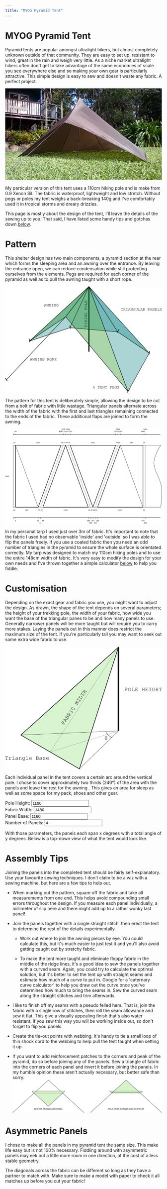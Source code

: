 ```yaml
---
title: "MYOG Pyramid Tent"
---
```


# MYOG Pyramid Tent

Pyramid tents are popular amongst ultralight hikers, but almost completely unknown outside of that community. 
They are easy to set up, resistant to wind, great in the rain and weigh very little. 
As a niche market ultralight hikers often don't get to take advantage of the same economies of scale you see everywhere else and so making your own gear is particularly attractive. 
This simple design is easy to sew and doesn't waste any fabric. 
A perfect project. 

![](tent-small.jpg)

My particular version of this tent uses a 110cm hiking pole and is make from 0.9 Xenon Sil. 
The fabric is waterproof, lightweight and low stretch. 
Without pegs or poles my tent weighs a back-breaking 140g and I've comfortably used it in tropical storms and dreary drizzles. 

This page is mostly about the design of the tent, I'll leave the details of the sewing up to you. 
That said, I have listed some handy tips and gotchas down [below](#assembly-tips). 


Pattern
=======

This shelter design has two main components, a pyramid section at the rear which forms the sleeping area and an awning over the entrance. 
By leaving the entrance open, we can reduce condensation while still protecting ourselves from the elements. 
Pegs are required for each corner of the pyramid as well as to pull the awning taught with a short rope. 

![](model.png)

The pattern for this tent is deliberately simple, allowing the design to be cut from a bolt of fabric with little wastage. 
Triangular panels alternate across the width of the fabric with the first and last triangles remaining connected to the ends of the fabric. 
These additional flaps are joined to form the awning. 

![](pattern.png)

In my personal tarp I used just over 3m of fabric. 
It's important to note that the fabric I used had no observable 'inside' and 'outside' so I was able to flip the panels freely. 
If you use a coated fabric then you need an odd number of triangles in the pyramid to ensure the whole surface is orientated correctly. 
My tarp was designed to match my 110cm hiking poles and to use the entire 148cm width of fabric. 
It's very easy to modify the design for your own needs and I've thrown together a simple calculator [below](#calcInputs) to help you fiddle. 


Customisation
=============

Depending on the exact gear and fabric you use, you might want to adjust the design. 
As drawn, the shape of the tent depends on several parameters; the height of your trekking pole, the width of your fabric, how wide you want the base of the triangular panes to be and how many panels to use. 
Generally narrower panels will be more taught but will require you to carry more stakes. 
Laying the panels out in this manner does restrict the maximum size of the tent. 
If you're particularly tall you may want to seek out some extra wide fabric to use. 

![](panel.png)

Each individual panel in the tent covers a certain arc around the vertical pole. 
I chose to cover approximately two thirds (240°) of the area with the panels and leave the rest for the awning . 
This gives an area for sleep as well as some space for my pack, shoes and other gear. 

<form id="calcInputs">
  <div class="inputDivs">Pole Height: <input class="calcInput" id="inputPole" type=text value="1100"></div>
  <div class="inputDivs">Fabric Width: <input class="calcInput" id="inputFabric" type=text value="1480"></div>
  <div class="inputDivs">Panel Base: <input class="calcInput" id="inputBase" type=text value="1160"></div>
  <div class="inputDivs">Number of Panels: <input class="calcInput" id="inputN" type=text value="4"></div>
</form>

With those parameters, the panels each span <span id="outputAngle">x</span> degrees with a total angle of <span id="outputTotalAngle">y</span> degrees. 
Below is a top-down view of what the tent would look like. 

<canvas id="tentNet" width="600" height="600"></canvas>

<script>
  // Simple Validation
  var inputs = document.querySelectorAll(".calcInput");
  var unmodifiedBorder = inputs[0].style.borderColor;
  for (var i=0; i < inputs.length; i++) {
    inputs[i].addEventListener("input", function() {
      if (isNaN(this.value)) this.style.borderColor = "#c8716e";
      else this.style.borderColor = unmodifiedBorder;
    });
  };

  // Calculations
  var outputAngle = document.getElementById("outputAngle");
  var outputTotalAngle = document.getElementById("outputTotalAngle");
  var form = document.getElementById("calcInputs");
  form.addEventListener("input", function() {
    var sigFigs = 0;
    for (var i=0; i < inputs.length; i++) {
      sigFigs = Math.max(sigFigs,inputs[i].value.length);
    };
    var p = Number(document.getElementById("inputPole").value);
    var w = Number(document.getElementById("inputFabric").value);
    var b = Number(document.getElementById("inputBase").value);
    var n = Number(document.getElementById("inputN").value);
    var a = Math.sqrt(w*w-p*p);
    var theta = 2 * Math.atan(b / (2*a));
    var thetadeg = (180 / Math.PI) * theta;
    outputAngle.innerHTML = thetadeg.toPrecision(sigFigs);
    outputTotalAngle.innerHTML = (n*thetadeg).toPrecision(sigFigs);

    // Draw a net of the tent
    var cx = document.getElementById("tentNet").getContext("2d");
    var o = 300;
    var r = 250;
    cx.clearRect(0,0,600,600);
    cx.beginPath();
    for (var i=0; i < n; i++) {
      cx.moveTo(o,o);
      cx.lineTo(o+r*Math.cos(-i*theta),o+r*Math.sin(-i*theta));
      cx.lineTo(o+r*Math.cos(-(i+1)*theta),o+r*Math.sin(-(i+1)*theta));
      cx.lineTo(o,o);
    }
    cx.strokeStyle = "#333333";
    cx.lineWidth = 3;
    cx.setLineDash([]);
    cx.stroke();
    cx.setLineDash([3, 3]);
    cx.moveTo(o+r*Math.cos(0),o+r*Math.sin(0));
    cx.lineTo(o+r*Math.cos(-n*theta),o+r*Math.sin(-n*theta))
    cx.stroke();
  });
  form.dispatchEvent(new Event('input'));
</script>



Assembly Tips
=============

Joining the panels into the completed tent should be fairly self-explanatory. 
Use your favourite sewing techniques. 
I don't claim to be a wiz with a sewing machine, but here are a few tips to help out. 

- When marking out the pattern, square off the fabric and take all measurements from one end. 
  This helps avoid compounding small errors throughout the design. 
  If you measure each panel individually, a millimeter of slip here and there might add up to a rather wonky last panel!

- Join the panels together with a single straight stitch, then erect the tent to determine the rest of the details experimentally. 

    - Work out where to join the awning pieces by eye. 
    You could calculate this, but it's much easier to just test it and you'll also avoid getting caught out by stretchy fabric. 

    - To make the tent more taught and eliminate floppy fabric in the middle of the ridge lines, it's a good idea to sew the panels together with a curved seam. 
    Again, you could try to calculate the optimal solution, but it's better to set the tent up with straight seams and estimate how much of a curve to put in. 
    Google for a 'caternary curve calculator' to help you draw out the curve once you've determined how much to bring the seams in. 
    Sew the curved seam along the straight stitches and trim afterwards. 

- I like to finish off my seams with a pseudo felled hem. 
  That is, join the fabric with a single row of stitches, then roll the seam allowance and sew it flat. 
  This give a visually appealing finish that's also water resistant. 
  If you sew this way you will be working inside out, so don't forget to flip you panels. 

- Create the tie-out points with webbing. 
  It's handy to tie a small loop of thin shock cord to the webbing to help pull the tent taught when setting it up. 

- If you want to add reinforcement patches to the corners and peak of the pyramid, do so before joining any of the panels. 
  Sew a triangle of fabric into the corners of each panel and invert it before joining the panels. 
  In my humble opinion these aren't actually necessary, but better safe than sorry. 
  ![](corner-patch.png)


Asymmetric Panels
=================

I chose to make all the panels in my pyramid tent the same size. 
This make life easy but is not 100% necessary. 
Fiddling around with asymmetric panels may eek out a little more room in one direction, at the cost of a less stable geometry. 

The diagonals across the fabric can be different so long as they have a partner to match with. 
Make sure to make a model with paper to check it all matches up before you cut your fabric!

